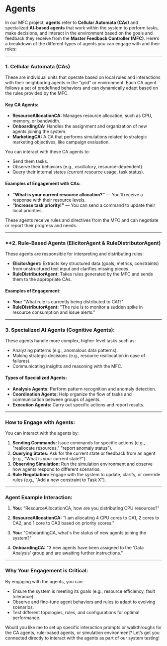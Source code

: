# **Agents**
In our MFC project, **agents** refer to **Cellular Automata (CAs)** and specialized **AI-based agents** that work within the system to perform tasks, make decisions, and interact in the environment based on the goals and feedback they receive from the **Master Feedback Controller (MFC)**. Here’s a breakdown of the different types of agents you can engage with and their roles:

---

### **1. Cellular Automata (CAs)**
These are individual units that operate based on local rules and interactions with their neighboring agents in the "grid" or environment. Each CA agent follows a set of predefined behaviors and can dynamically adapt based on the rules provided by the MFC.

#### **Key CA Agents:**
- **ResourceAllocationCA:** Manages resource allocation, such as CPU, memory, or bandwidth.
- **OnboardingCA:** Handles the assignment and organization of new agents joining the system.
- **MarketingCA:** A CA that performs simulations related to strategic marketing objectives, like campaign evaluation.

You can interact with these CA agents to:
- Send them tasks.
- Observe their behaviors (e.g., oscillatory, resource-dependent).
- Query their internal states (current resource usage, task status).

#### **Examples of Engagement with CAs:**
- **"What is your current resource allocation?"** — You’ll receive a response with their resource levels.
- **"Increase task priority!"** — You can send a command to update their local priorities.

These agents receive rules and directives from the MFC and can negotiate or report their progress and needs.

---

### **2. **Rule-Based Agents (ElicitorAgent & RuleDistributorAgent)**
These agents are responsible for interpreting and distributing rules:
- **ElicitorAgent:** Extracts key structured data (goals, metrics, constraints) from unstructured text input and clarifies missing pieces.
- **RuleDistributorAgent:** Takes rules generated by the MFC and sends them to the appropriate CAs.

#### **Examples of Engagement:**
- **You:** "What rule is currently being distributed to CA1?"
- **RuleDistributorAgent:** "The rule is to monitor a sudden spike in resource consumption and issue alerts."

---

### **3. Specialized AI Agents (Cognitive Agents):**
These agents handle more complex, higher-level tasks such as:
- Analyzing patterns (e.g., anomalous data patterns).
- Making strategic decisions (e.g., resource reallocation in case of failures).
- Communicating insights and reasoning with the MFC.

#### **Types of Specialized Agents:**
- **Analysis Agents:** Perform pattern recognition and anomaly detection.
- **Coordination Agents:** Help organize the flow of tasks and communication between groups of agents.
- **Execution Agents:** Carry out specific actions and report results.

---

### **How to Engage with Agents:**

You can interact with the agents by:
1. **Sending Commands:** Issue commands for specific actions (e.g., "reallocate resources," "report anomaly status").
2. **Querying States:** Ask for the current state or feedback from an agent (e.g., "What is your current state?").
3. **Observing Simulation:** Run the simulation environment and observe how agents respond to different scenarios.
4. **Rule Negotiation:** Engage with the system to update, clarify, or override rules (e.g., "Add a new constraint to Task X").

---

### **Agent Example Interaction:**
1. **You:** "ResourceAllocationCA, how are you distributing CPU resources?"
2. **ResourceAllocationCA:** "I am allocating 4 CPU cores to CA1, 2 cores to CA2, and 1 core to CA3 based on priority scores."

3. **You:** "OnboardingCA, what's the status of new agents joining the system?"
4. **OnboardingCA:** "3 new agents have been assigned to the 'Data Analysis' group and are awaiting further instructions."

---

### **Why Your Engagement is Critical:**
By engaging with the agents, you can:
- Ensure the system is meeting its goals (e.g., resource efficiency, fault tolerance).
- Observe and fine-tune agent behaviors and rules to adapt to evolving scenarios.
- Test different topologies, rules, and configurations for optimal performance.

Would you like me to set up specific interaction prompts or walkthroughs for the CA agents, rule-based agents, or simulation environment? Let’s get you connected directly to interact with the agents as part of our system testing!